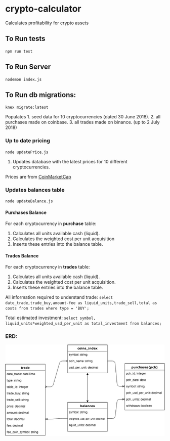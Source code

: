# crypto-calculator
Calculates profitability for crypto assets

## To Run tests
`npm run test`

## To Run Server
`nodemon index.js`

## To Run db migrations:
`knex migrate:latest`

Populates 1. seed data for 10 cryptocurrencies (dated 30 June 2018).
          2. all purchases made on coinbase.
          3. all trades made on binance.  (up to 2 July 2018)

### Up to date pricing
`node updatePrice.js`

1. Updates database with the latest prices for 10 different cryptocurrencies.

Prices are from [CoinMarketCap](https://coinmarketcap.com/)

### Updates balances table
`node updateBalance.js`

#### Purchases Balance
For each cryptocurrency in __purchase__ table:
1. Calculates all units available cash (liquid).
2. Calculates the weighted cost per unit acquisition
3. Inserts these entries into the balance table.

#### Trades Balance
For each cryptocurrency in __trades__ table:
1. Calculates all units available cash (liquid).
2. Calculates the weighted cost per unit acquisition.
3. Inserts these entries into the balance table.

All information required to understand trade:
`select date_trade,trade_buy,amount-fee as liquid_units,trade_sell,total as costs from trades
where type = 'BUY';`

Total estimated investment:
`select symbol, liquid_units*weighted_usd_per_unit as total_investment from balances;`

### ERD:

![alt text][logo]

[logo]: https://github.com/Jbays/crypto-calculator/blob/readmeImage/assets/crypto-calculator-erd.png
